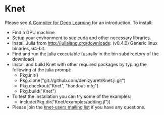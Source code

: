# Knet
Please see [A Compiler for Deep Learning](https://docs.google.com/document/d/1uyqKFEdCqS0HoA-acLUr9_C0EGmAx_0wiEwzXhMWUPw/edit?usp=sharing) for an introduction.  To install:
- Find a GPU machine.
- Setup your environment to see cuda and other necessary libraries.
- Install Julia from http://julialang.org/downloads: (v0.4.0) Generic linux binaries, 64-bit.
- Find and run the julia executable (usually in the bin subdirectory of the download).
- Install and build Knet with other required packages by typing the following at the julia prompt:
    - Pkg.init()
    - Pkg.clone("git://github.com/denizyuret/Knet.jl.git")
    - Pkg.checkout("Knet", "handout-mtg")
    - Pkg.build("Knet")
- To test the installation you can try some of the examples:
    - include(Pkg.dir("Knet/examples/adding.jl"))
- Please join the [knet-users mailing list](https://groups.google.com/forum/#!forum/knet-users) if you have any questions.
